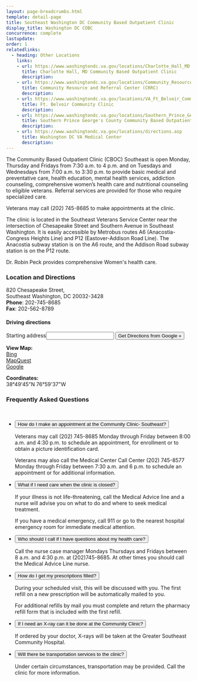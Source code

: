 ```yaml
---
layout: page-breadcrumbs.html
template: detail-page
title: Southeast Washington DC Community Based Outpatient Clinic
display_title: Washington DC COBC
concurrence: complete
lastupdate:
order: 1
relatedlinks:
  - heading: Other Locations
    links:
    - url: https://www.washingtondc.va.gov/locations/Charlotte_Hall_MD.asp
      title: Charlotte Hall, MD Community Based Outpatient Clinic
      description:
    - url: https://www.washingtondc.va.gov/locations/Community_Resource_and_Referral_Center_CRRC.asp
      title: Community Resource and Referral Center (CRRC)
      description:
    - url: https://www.washingtondc.va.gov/locations/VA_Ft_Belvoir_Community_Clinic.asp
      title: Ft. Belvoir Community Clinic
      description:
    - url: https://www.washingtondc.va.gov/locations/Southern_Prince_George_s_County_Community_Based_Outpatient_Clinic.asp
      title: Southern Prince George's County Community Based Outpatient Clinic
      description:
    - url: https://www.washingtondc.va.gov/locations/directions.asp
      title: Washington DC VA Medical Center
      description:
---
```


<p class="va-introtext">
The Community Based Outpatient Clinic (CBOC) Southeast is open Monday, Thursday and Fridays from 7:30 a.m. to 4 p.m. and on Tuesdays and Wednesdays from 7:00 a.m. to 3:30 p.m. to provide basic medical and preventative care, health education, mental health services, addiction counseling, comprehensive women’s health care and nutritional counseling to eligible veterans. Referral services are provided for those who require specialized care.
</p>

Veterans may call (202) 745-8685 to make appointments at the clinic.

The clinic is located in the Southeast Veterans Service Center near the intersection of Chesapeake Street and Southern Avenue in Southeast Washington. It is easily accessible by Metrobus routes A6 (Anacostia-Congress Heights Line) and P12 (Eastover-Addison Road Line). The Anacostia subway station is on the A6 route, and the Addison Road subway station is on the P12 route.

Dr. Robin Peck provides comprehensive Women's health care.

### Location and Directions
<p class="va-address-block">
  820 Chesapeake Street, <br>
  Southeast Washington, DC 20032-3428<br>
  <strong>Phone</strong>: 202-745-8685<br>
  <strong>Fax</strong>: 202-562-8789
</p>

#### Driving directions

<form method="get" action="https://maps.google.com/maps" target="blank" id="getDirections">
<label for="directionsInput" class="positionset">Starting address</label><input name="saddr" id="directionsInput"><input value="38.829366,-76.993826" type="hidden" name="daddr" new="new" pratt="pratt">
<input value="Get Directions from Google »" type="submit" id="directionsButton" title="Driving Directions are provided as a convenience. By clicking the link, you will leave the Department of Veterans Affairs Website. VA does not endorse and is not responsible for the content of the linked website.">
</form>

<p>
  <strong>View Map:</strong><br>
  <a href="https://www.va.gov/directory/guide/viewmap.cfm?mapID=4&amp;id=988" title="View Community Clinic-Southeast&nbsp;- Bing map">Bing</a><br>
  <a href="https://www.va.gov/directory/guide/viewmap.cfm?mapID=2&amp;id=988" title="View Community Clinic-Southeast&nbsp;- MapQuest map">MapQuest</a><br>
  <a href="https://www.va.gov/directory/guide/viewmap.cfm?mapID=3&amp;id=988" title="View Community Clinic-Southeast&nbsp;- Google map">Google</a>
</p>

<p><strong>Coordinates:</strong> <br>
38°49'45"N 76°59'37"W</p>

### Frequently Asked Questions
<br>
<div class="usa-accordion">
  <ul class="usa-unstyled-list">
  <li>
    <button class="usa-button-unstyled usa-accordion-button" aria-controls="appointment" aria-expanded="false">
    How do I make an appointment at the Community Clinic- Southeast?
    </button>
    <div id="appointment" class="usa-accordion-content" aria-hidden="true">
      <p>Veterans may call (202) 745-8685 Monday through Friday between 8:00 a.m. and 4:30 p.m. to schedule an appointment, for enrollment or to obtain a picture identification card.</p>
      <p>Veterans may also call the Medical Center Call Center (202) 745-8577 Monday through Friday between 7:30 a.m. and 6 p.m. to schedule an appointment or for additional information.</p>
    </div>
  </li>
  <li>
    <button class="usa-button-unstyled usa-accordion-button" aria-controls="clinic-closed" aria-expanded="false">
    What if I need care when the clinic is closed?
    </button>
    <div id="clinic-closed" class="usa-accordion-content" aria-hidden="true">
      <p>If your illness is not life-threatening, call the Medical Advice line and a nurse will advise you on what to do and where to seek medical treatment.</p>
      <p>If you have a medical emergency, call 911 or go to the nearest hospital emergency room for immediate medical attention.</p>
    </div>
  </li>
  <li>
    <button class="usa-button-unstyled usa-accordion-button" aria-controls="who-do-i-call" aria-expanded="false">
    Who should I call if I have questions about my health care?
    </button>
    <div id="who-do-i-call" class="usa-accordion-content" aria-hidden="true">
      <p>Call the nurse case manager Mondays Thursdays and Fridays between 8 a.m. and 4:30 p.m. at (202)745-8685. At other times you should call the Medical Advice Line nurse.</p>
    </div>
  </li>
  <li>
    <button class="usa-button-unstyled usa-accordion-button" aria-controls="prescriptions" aria-expanded="false">
    How do I get my prescriptions filled?
    </button>
    <div id="prescriptions" class="usa-accordion-content" aria-hidden="true">
      <p>During your scheduled visit, this will be discussed with you. The first refill on a new prescription will be automatically mailed to you.</p>
      <p>For additional refills by mail you must complete and return the pharmacy refill form that is included with the first refill.</p>
    </div>
  </li>
  <li>
    <button class="usa-button-unstyled usa-accordion-button" aria-controls="x-rays" aria-expanded="false">
    If I need an X-ray can it be done at the Community Clinic?
    </button>
    <div id="x-rays" class="usa-accordion-content" aria-hidden="true">
      <p>If ordered by your doctor, X-rays will be taken at the Greater Southeast Community Hospital.</p>
    </div>
  </li>
  <li>
    <button class="usa-button-unstyled usa-accordion-button" aria-controls="transportation" aria-expanded="false">
    Will there be transportation services to the clinic?
    </button>
    <div id="transportation" class="usa-accordion-content" aria-hidden="true">
      <p>Under certain circumstances, transportation may be provided. Call the clinic for more information.</p>
    </div>
  </li>
</ul>
</div>

<!--https://www.washingtondc.va.gov/locations/Southeast_Washington_DC.asp-->
